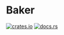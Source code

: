 # Baker

[![crates.io](https://img.shields.io/crates/v/baker)](https://crates.io/crates/baker)
[![docs.rs](https://docs.rs/baker/badge.svg)](https://docs.rs/baker/)
